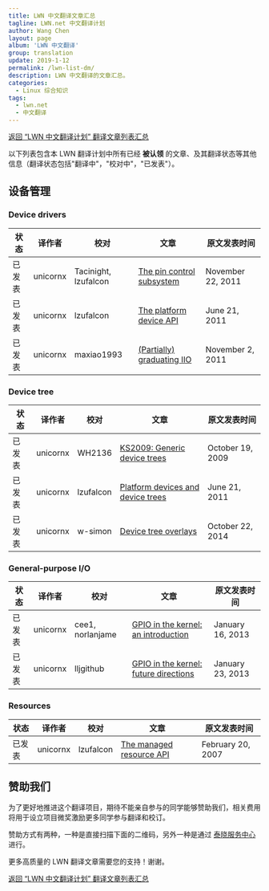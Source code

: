 ```yaml
---
title: LWN 中文翻译文章汇总
tagline: LWN.net 中文翻译计划
author: Wang Chen
layout: page
album: 'LWN 中文翻译'
group: translation
update: 2019-1-12
permalink: /lwn-list-dm/
description: LWN 中文翻译的文章汇总。
categories:
  - Linux 综合知识
tags:
  - lwn.net
  - 中文翻译
---
```


[返回 “LWN 中文翻译计划” 翻译文章列表汇总][2]

以下列表包含本 LWN 翻译计划中所有已经 **被认领** 的文章、及其翻译状态等其他信息（翻译状态包括"翻译中"，"校对中"，"已发表"）。

## 设备管理

### Device drivers

| 状态   | 译作者      | 校对                 | 文章  |原文发表时间|
|--------|-------------|----------------------|-------|------------|
| 已发表 | unicornx    | Tacinight, lzufalcon |[The pin control subsystem](/lwn-468759-pincontrol-subsystem)|November 22, 2011|
| 已发表 | unicornx    | lzufalcon            |[The platform device API](/lwn-448499-platform-device-api)|June 21, 2011|
| 已发表 | unicornx    | maxiao1993           |[(Partially) graduating IIO](/lwn-465358-graduating-iio) |November 2, 2011|

### Device tree

| 状态   | 译作者     | 校对      | 文章  |原文发表时间|
|--------|------------|-----------|-------|------------|
| 已发表 | unicornx   | WH2136    |[KS2009: Generic device trees](/lwn-357487-generic-device-trees) |October 19, 2009|
| 已发表 | unicornx   | lzufalcon |[Platform devices and device trees](/lwn-448502-platform-devices-and-device-trees)|June 21, 2011|
| 已发表 | unicornx   | w-simon   |[Device tree overlays](/lwn-616859-device-tree-overlays) |October 22, 2014|

### General-purpose I/O

| 状态   | 译作者    | 校对             | 文章  |原文发表时间|
|--------|-----------|------------------|-------|------------|
| 已发表 | unicornx  | cee1, norlanjame | [GPIO in the kernel: an introduction](/lwn-532714-gpio-in-the-kernel)|January 16, 2013|
| 已发表 | unicornx  | lljgithub        | [GPIO in the kernel: future directions](/lwn-533632-gpio-in-the-kernel-future-directions) |January 23, 2013|

### Resources

| 状态   | 译作者    | 校对      | 文章  |原文发表时间|
|--------|-----------|-----------|-------|------------|
| 已发表 | unicornx  | lzufalcon |[The managed resource API](/lwn-222860-the-managed-resource-api)|February 20, 2007|

## 赞助我们

为了更好地推进这个翻译项目，期待不能亲自参与的同学能够赞助我们，相关费用将用于设立项目微奖激励更多同学参与翻译和校订。

赞助方式有两种，一种是直接扫描下面的二维码，另外一种是通过 [泰晓服务中心](https://weidian.com/item.html?itemID=2208672946) 进行。

更多高质量的 LWN 翻译文章需要您的支持！谢谢。

[返回 “LWN 中文翻译计划” 翻译文章列表汇总][2]

[1]: http://tinylab.org
[2]: /lwn-list
